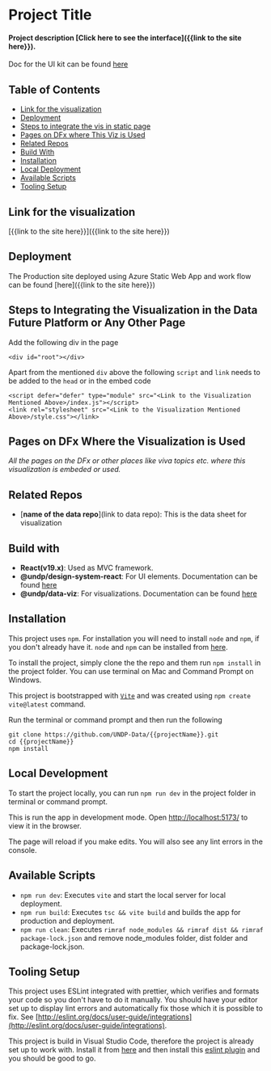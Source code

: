 # Project Title
#### Project description [Click here to see the interface]({{link to the site here}}).

Doc for the UI kit can be found [here](https://icy-moss-09ab08f10.4.azurestaticapps.net/)

## Table of Contents
* [Link for the visualization](#section-01)
* [Deployment](#deployment)
* [Steps to integrate the vis in static page](#section-02)
* [Pages on DFx where This Viz is Used](#section-03)
* [Related Repos](#section-04)
* [Build With](#section-06)
* [Installation](#section-07)
* [Local Deployment](#section-08)
* [Available Scripts](#section-09)
* [Tooling Setup](#section-10)

## Link for the visualization<a name="section-01"></a>
[{{link to the site here}}]({{link to the site here}})

## Deployment<a name="deployment"></a>
The Production site deployed using Azure Static Web App and work flow can be found [here]({{link to the site here}})

## Steps to Integrating the Visualization in the Data Future Platform or Any Other Page<a name="section-02"></a>
Add the following div in the page
```
<div id="root"></div>
```

Apart from the mentioned `div` above the following `script` and `link` needs to be added to the `head` or in the embed code
```
<script defer="defer" type="module" src="<Link to the Visualization Mentioned Above>/index.js"></script>
<link rel="stylesheet" src="<Link to the Visualization Mentioned Above>/style.css"></link>
```

## Pages on DFx Where the Visualization is Used<a name="section-03"></a>
_All the pages on the DFx or other places like viva topics etc. where this visualization is embeded or used._

## Related Repos<a name="section-04"></a>
* [__name of the data repo__](link to data repo): This is the data sheet for visualization

## Build with<a name="section-06"></a>
* __React(v19.x)__: Used as MVC framework.
* __@undp/design-system-react__: For UI elements. Documentation can be found [here](https://kind-river-0135cff03.4.azurestaticapps.net/)
* __@undp/data-viz__: For visualizations. Documentation can be found [here](https://jolly-field-038560703.6.azurestaticapps.net/) 

## Installation<a name="section-07"></a>
This project uses `npm`. For installation you will need to install `node` and `npm`, if you don't already have it. `node` and `npm` can be installed from [here](https://nodejs.org/en/download/).

To install the project, simply clone the the repo and them run `npm install` in the project folder. You can use terminal on Mac and Command Prompt on Windows.

This project is bootstrapped with [`Vite`](https://vitejs.dev/) and was created using `npm create vite@latest` command.

Run the terminal or command prompt and then run the following

```
git clone https://github.com/UNDP-Data/{{projectName}}.git
cd {{projectName}}
npm install
```

## Local Development<a name="section-08"></a>
To start the project locally, you can run `npm run dev` in the project folder in terminal or command prompt.

This is run the app in development mode. Open [http://localhost:5173/](http://localhost:5173/) to view it in the browser.

The page will reload if you make edits. You will also see any lint errors in the console.

## Available Scripts<a name="section-09"></a>
* `npm run dev`: Executes `vite` and start the local server for local deployment.
* `npm run build`: Executes `tsc && vite build` and builds the app for production and deployment.
* `npm run clean`: Executes `rimraf node_modules && rimraf dist && rimraf package-lock.json` and remove node_modules folder, dist folder and package-lock.json.

## Tooling Setup<a name="section-10"></a>
This project uses ESLint integrated with prettier, which verifies and formats your code so you don't have to do it manually. You should have your editor set up to display lint errors and automatically fix those which it is possible to fix. See [http://eslint.org/docs/user-guide/integrations](http://eslint.org/docs/user-guide/integrations).

This project is build in Visual Studio Code, therefore the project is already set up to work with. Install it from [here](https://code.visualstudio.com/) and then install this [eslint plugin](https://marketplace.visualstudio.com/items?itemName=dbaeumer.vscode-eslint) and you should be good to go.